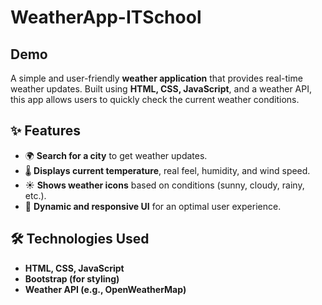 # WeatherApp-ITSchool

## Demo

A simple and user-friendly **weather application** that provides real-time weather updates. Built using **HTML, CSS, JavaScript**, and a weather API, this app allows users to quickly check the current weather conditions.

## ✨ Features

- 🌍 **Search for a city** to get weather updates.
- 🌡 **Displays current temperature**, real feel, humidity, and wind speed.
- ☀ **Shows weather icons** based on conditions (sunny, cloudy, rainy, etc.).
- 🔄 **Dynamic and responsive UI** for an optimal user experience.

## 🛠 Technologies Used

- **HTML, CSS, JavaScript**
- **Bootstrap (for styling)**
- **Weather API (e.g., OpenWeatherMap)**
